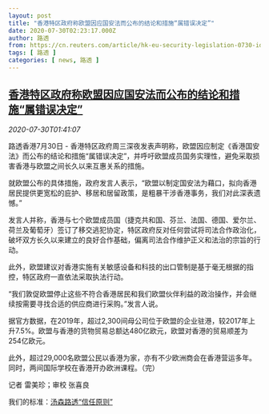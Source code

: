 ```yaml
---
layout: post
title: "香港特区政府称欧盟因应国安法而公布的结论和措施“属错误决定”"
date: 2020-07-30T02:23:17.000Z
author: 路透
from: https://cn.reuters.com/article/hk-eu-security-legislation-0730-idCNKCS24V07D
tags: [ 路透 ]
categories: [ news, 路透 ]
---
```

<!--1596075797000-->
[香港特区政府称欧盟因应国安法而公布的结论和措施“属错误决定”](https://cn.reuters.com/article/hk-eu-security-legislation-0730-idCNKCS24V07D)
------

<div>
<div><i>2020-07-30T01:41:07</i></div><div class="StandardArticleBody_body"><p>路透香港7月30日 - 香港特区政府周三深夜发表声明称，欧盟因应制定《香港国安法》而公布的结论和措施“属错误决定”，并呼吁欧盟成员国务实理性，避免采取损害香港与欧盟之间长久以来互惠关系的措施。 </p><p>就欧盟公布的具体措施，政府发言人表示，“欧盟以制定国安法为藉口，拟向香港居民提供更宽松的庇护、移居和居留政策，是粗暴干涉香港事务，我们对此深表遗憾。” </p><p>发言人并称，香港与七个欧盟成员国（捷克共和国、芬兰、法国、德国、爱尔兰、荷兰及葡萄牙）签订了移交逃犯协定，特区政府反对任何尝试将司法合作政治化，破坏双方长久以来建立的良好合作基础，偏离司法合作维护正义和法治的宗旨的行动。 </p><p>此外，欧盟建议对香港实施有关敏感设备和科技的出口管制是基于毫无根据的指控，特区政府一直依法采取执法行动。 </p><p>“我们敦促欧盟停止这些不符合香港居民和我们欧盟伙伴利益的政治操作，并会继续按需要寻找合适的供应商进行采购。”发言人说。 </p><p>据官方数据，在2019年，超过2,300间母公司位于欧盟的企业驻港，较2017年上升7.5%。欧盟与香港的货物贸易总额达480亿欧元，欧盟对香港的贸易顺差为254亿欧元。 </p><p>此外，超过29,000名欧盟公民以香港为家，亦有不少欧洲商会在香港营运多年。同时，两间国际学校在香港开办欧洲课程。（完）          </p><div class="Attribution_container"><div class="Attribution_attribution"><p class="Attribution_content">记者 雷美珍；审校 张喜良 </p></div></div><div class="StandardArticleBody_trustBadgeContainer"><span class="StandardArticleBody_trustBadgeTitle">我们的标准：</span><span class="trustBadgeUrl"><a href="https://www.thomsonreuters.cn/content/dam/openweb/documents/pdf/china/brochures/about-us-1.pdf">汤森路透“信任原则”</a></span></div></div>
</div>
